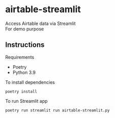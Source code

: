 # airtable-streamlit

Access Airtable data via Streamlit  
For demo purpose

## Instructions

Requirements

- Poetry
- Python 3.9

To install dependencies

```{bash}
poetry install
```

To run Streamlit app

```{bash}
poetry run streamlit run airtable-streamlit.py
```
